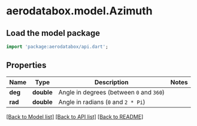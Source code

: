 # aerodatabox.model.Azimuth

## Load the model package
```dart
import 'package:aerodatabox/api.dart';
```

## Properties
Name | Type | Description | Notes
------------ | ------------- | ------------- | -------------
**deg** | **double** | Angle in degrees (between `0` and `360`) | 
**rad** | **double** | Angle in radians (`0` and `2 * Pi`) | 

[[Back to Model list]](../README.md#documentation-for-models) [[Back to API list]](../README.md#documentation-for-api-endpoints) [[Back to README]](../README.md)


